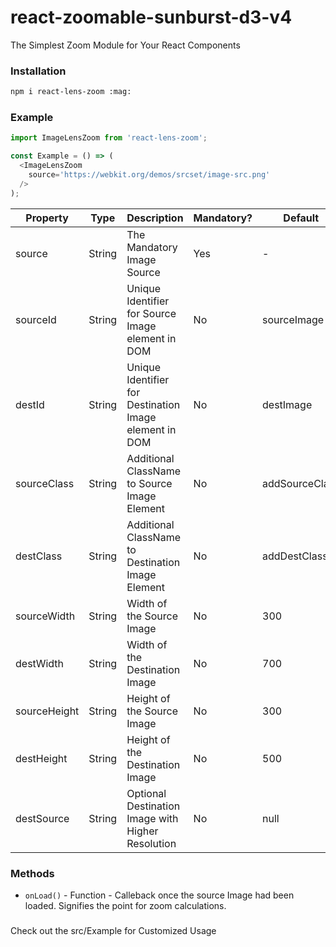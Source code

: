 
# react-zoomable-sunburst-d3-v4

The Simplest Zoom Module for Your React Components

### Installation

```bash
npm i react-lens-zoom :mag:
```

### Example

```js
import ImageLensZoom from 'react-lens-zoom';

const Example = () => (
  <ImageLensZoom 
    source='https://webkit.org/demos/srcset/image-src.png'
  />
);
```

|    Property    | Type  |          Description          | Mandatory? | Default |
| -------------  | ----  |          -----------          | ---------- | -------
| source           | String | The Mandatory Image Source | Yes | -
| sourceId           | String | Unique Identifier for Source Image element in DOM | No | sourceImage
| destId           | String | Unique Identifier for Destination Image element in DOM | No | destImage
| sourceClass           | String | Additional ClassName to Source Image Element | No | addSourceClass
| destClass           | String | Additional ClassName to Destination Image Element | No | addDestClass
| sourceWidth           | String | Width of the Source Image | No | 300
| destWidth           | String | Width of the Destination Image | No | 700
| sourceHeight           | String | Height of the Source Image | No | 300
| destHeight           | String | Height of the Destination Image | No | 500
| destSource           | String | Optional Destination Image with Higher Resolution | No | null

### Methods
* `onLoad()`   - Function - Calleback once the source Image had been loaded. Signifies the point for zoom calculations.


###
Check out the src/Example for Customized Usage